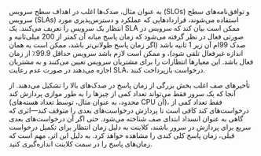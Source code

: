 به عنوان مثال، صدک‌ها اغلب در اهداف سطح سرویس (SLOs) و توافق‌نامه‌های سطح سرویس (SLAs) استفاده می‌شوند، قراردادهایی که عملکرد و دسترس‌پذیری مورد انتظار یک سرویس را تعریف می‌کنند. یک SLA ممکن است بیان کند که سرویس در صورتی فعال در نظر گرفته می‌شود که زمان پاسخ میانه آن کمتر از 200 میلی‌ثانیه و صدک 99ام آن زیر 1 ثانیه باشد (اگر زمان پاسخ طولانی‌تر باشد، ممکن است به همان اندازه غیرفعال تلقی شود)، و ممکن است لازم باشد سرویس حداقل 99.9٪ از زمان فعال باشد. این معیارها انتظارات را برای مشتریان سرویس تعیین می‌کنند و به مشتریان اجازه می‌دهند در صورت عدم رعایت SLA، درخواست بازپرداخت کنند.

تأخیرهای صف اغلب بخش بزرگی از زمان پاسخ در صدک‌های بالا را تشکیل می‌دهند. از آنجا که یک سرور فقط می‌تواند تعداد کمی از چیزها را به طور موازی پردازش کند (محدود، به عنوان مثال، توسط تعداد هسته‌های CPU آن)، فقط تعداد کمی از درخواست‌های کند کافی است تا پردازش درخواست‌های بعدی را متوقف کند—اثری که گاهی به عنوان انسداد ابتدای صف شناخته می‌شود. حتی اگر آن درخواست‌های بعدی سریع برای پردازش در سرور باشند، کلاینت به دلیل زمان انتظار برای تکمیل درخواست قبلی، زمان پاسخ کلی کندی را مشاهده خواهد کرد. به دلیل این اثر، مهم است که زمان‌های پاسخ را در سمت کلاینت اندازه‌گیری کنید. 
